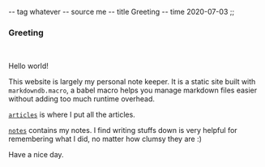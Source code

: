 -- tag whatever
-- source me
-- title Greeting
-- time 2020-07-03
;;
### Greeting

<br/>

Hello world!

This website is largely my personal note keeper. It is a static site built with `markdowndb.macro`, a babel macro helps you manage markdown files easier without adding too much runtime overhead.

[`articles`](#/articles) is where I put all the articles.

[`notes`](#/notes) contains my notes. I find writing stuffs down is very helpful for remembering what I did, no matter how clumsy they are :)

Have a nice day.

